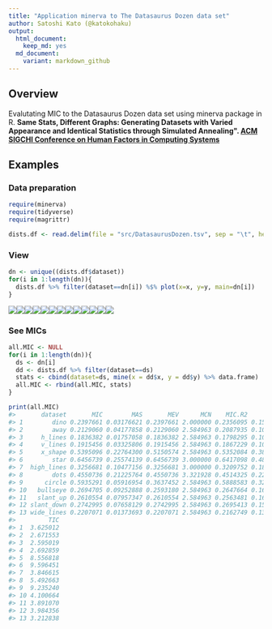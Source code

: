 ```yaml
---
title: "Application minerva to The Datasaurus Dozen data set"
author: Satoshi Kato (@katokohaku)
output: 
  html_document:
    keep_md: yes
  md_document:
    variant: markdown_github
---
```




## Overview

Evalutating MIC to the Datasaurus Dozen data set using minerva package in R.
**Same Stats, Different Graphs: Generating Datasets with Varied Appearance and Identical Statistics through Simulated Annealing". [ACM SIGCHI Conference on Human Factors in Computing Systems](https://www.autodeskresearch.com/publications/samestats)**

## Examples
### Data preparation

```r
require(minerva)
require(tidyverse)
require(magrittr)

dists.df <- read.delim(file = "src/DatasaurusDozen.tsv", sep = "\t", header = TRUE)
```
### View

```r
dn <- unique((dists.df$dataset))
for(i in 1:length(dn)){
  dists.df %>% filter(dataset==dn[i]) %$% plot(x=x, y=y, main=dn[i])
}
```

![](README_files/figure-html/learnModel-1.png)<!-- -->![](README_files/figure-html/learnModel-2.png)<!-- -->![](README_files/figure-html/learnModel-3.png)<!-- -->![](README_files/figure-html/learnModel-4.png)<!-- -->![](README_files/figure-html/learnModel-5.png)<!-- -->![](README_files/figure-html/learnModel-6.png)<!-- -->![](README_files/figure-html/learnModel-7.png)<!-- -->![](README_files/figure-html/learnModel-8.png)<!-- -->![](README_files/figure-html/learnModel-9.png)<!-- -->![](README_files/figure-html/learnModel-10.png)<!-- -->![](README_files/figure-html/learnModel-11.png)<!-- -->![](README_files/figure-html/learnModel-12.png)<!-- -->![](README_files/figure-html/learnModel-13.png)<!-- -->

### See MICs

```r
all.MIC <- NULL
for(i in 1:length(dn)){
  ds <- dn[i]
  dd <- dists.df %>% filter(dataset==ds) 
  stats <- cbind(dataset=ds, mine(x = dd$x, y = dd$y) %>% data.frame)
  all.MIC <- rbind(all.MIC, stats)
}

print(all.MIC)
#>       dataset       MIC        MAS       MEV      MCN    MIC.R2      GMIC
#> 1        dino 0.2397661 0.03176621 0.2397661 2.000000 0.2356095 0.1595937
#> 2        away 0.2129060 0.04177858 0.2129060 2.584963 0.2087935 0.1054858
#> 3     h_lines 0.1836382 0.01757058 0.1836382 2.584963 0.1798295 0.1044030
#> 4     v_lines 0.1915456 0.03325806 0.1915456 2.584963 0.1867229 0.1027981
#> 5     x_shape 0.5395096 0.22764300 0.5150574 2.584963 0.5352084 0.3844604
#> 6        star 0.6456739 0.25574139 0.6456739 3.000000 0.6417098 0.4823076
#> 7  high_lines 0.3256681 0.10477156 0.3256681 3.000000 0.3209752 0.1877918
#> 8        dots 0.4550736 0.21225764 0.4550736 3.321928 0.4514325 0.2274553
#> 9      circle 0.5935291 0.05916954 0.3637452 2.584963 0.5888583 0.3225737
#> 10   bullseye 0.2694705 0.09252888 0.2593180 2.584963 0.2647664 0.1607653
#> 11   slant_up 0.2610554 0.07957347 0.2610554 2.584963 0.2563481 0.1611364
#> 12 slant_down 0.2742995 0.07658129 0.2742995 2.584963 0.2695413 0.1598864
#> 13 wide_lines 0.2207071 0.01373693 0.2207071 2.584963 0.2162749 0.1307553
#>         TIC
#> 1  3.625012
#> 2  2.671553
#> 3  2.595019
#> 4  2.692859
#> 5  8.556818
#> 6  9.596451
#> 7  3.846615
#> 8  5.492663
#> 9  9.235240
#> 10 4.100664
#> 11 3.891070
#> 12 3.984356
#> 13 3.212838
```


